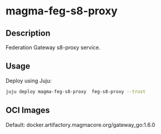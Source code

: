# magma-feg-s8-proxy

## Description

Federation Gateway s8-proxy service.

## Usage
Deploy using Juju:

```bash
juju deploy magma-feg-s8-proxy  feg-s8-proxy --trust
```

## OCI Images

Default: docker.artifactory.magmacore.org/gateway_go:1.6.0
